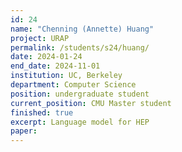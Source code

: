 ```yaml
---
id: 24
name: "Chenning (Annette) Huang"
project: URAP
permalink: /students/s24/huang/
date: 2024-01-24
end_date: 2024-11-01
institution: UC, Berkeley
department: Computer Science
position: undergraduate student
current_position: CMU Master student
finished: true
excerpt: Language model for HEP
paper:
---
```

